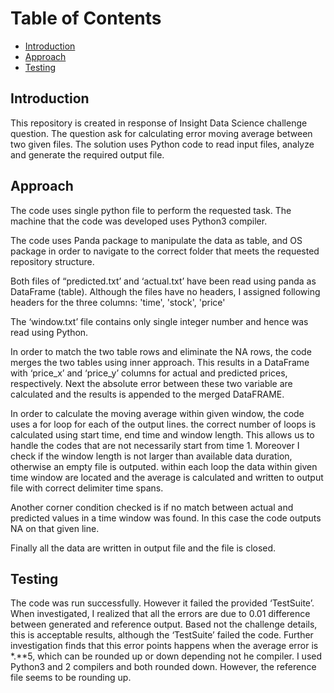 # Table of Contents
 - [Introduction](README.md#introduction)
 - [Approach](README.md#Approach)
 - [Testing](README.md#Testing)



## Introduction

This repository is created in response of Insight Data Science challenge question. The question ask for calculating error moving average between two given files. The solution uses Python code to read input files, analyze and generate the required output file. 


## Approach

The code uses single python file to perform the requested task. The machine that the code was developed uses Python3 compiler. 

The code uses Panda package to manipulate the data as table, and OS package in order to navigate to the correct folder that meets the requested repository structure. 

Both files of “predicted.txt’ and ‘actual.txt’ have been read using panda as DataFrame (table). Although the files have no headers, I assigned following headers for the three columns:
'time', 'stock', 'price'

The ‘window.txt’ file contains only single integer number and hence was read using Python. 

In order to match the two table rows and eliminate the NA rows, the code merges the two tables using inner approach. This results in a DataFrame with ‘price_x’ and ‘price_y’ columns for actual and predicted prices, respectively. Next the absolute error between these two variable are calculated and the results is appended to the merged DataFRAME.

In order to calculate the moving average within given window, the code uses a for loop for each of the output lines. the correct number of loops is calculated using start time, end time and window length. This allows us to handle the codes that are not necessarily start from time 1. Moreover I check if the window length is not larger than available data duration, otherwise an empty file is outputed. within each loop the data within given time window are located and the average is calculated and written to output file with correct delimiter time spans.

Another corner condition checked is if no match between actual and predicted values in a time window was found. In this case the code outputs NA on that given line.

Finally all the data are written in output file and the file is closed.


## Testing

The code was run successfully. However it failed the provided ‘TestSuite’. When investigated, I realized that all the errors are due to 0.01 difference between generated and reference output. Based not the challenge details, this is acceptable results, although the ‘TestSuite’ failed the code. Further investigation finds that this error points happens when the average error is *.**5, which can be rounded up or down depending not he compiler. I used Python3 and 2 compilers and both rounded down. However, the reference file seems to be rounding up. 



 
